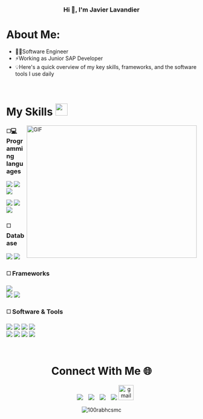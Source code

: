 <h3 align="center">Hi 👋, I'm Javier Lavandier </h3>
<div align="left">	
	
# About Me:	
<ul>
	<li>👨‍💻Software Engineer</li>
	<li>⚡Working as Junior SAP Developer</li>
	<li>💡Here's a quick overview of my key skills, frameworks, and the software tools I use daily</li>
</ul>
</div>

<br>

# My Skills <img src = "https://media2.giphy.com/media/QssGEmpkyEOhBCb7e1/giphy.gif?cid=ecf05e47a0n3gi1bfqntqmob8g9aid1oyj2wr3ds3mg700bl&rid=giphy.gif" width = 32px> 
	
<img align="right" top="500" height="350" width="450" bottom="500" alt="GIF" src="https://media.giphy.com/media/SWoSkN6DxTszqIKEqv/giphy.gif">

<h3> ◻️💻 Programming languages</h3>

<a href="https://developer.mozilla.org/es/docs/Web/HTML"><img src="https://img.shields.io/badge/HTML5-E34F26?style=for-the-badge&logo=html5&logoColor=white"></a> <a href="https://developer.mozilla.org/es/docs/Web/CSS"><img src="https://img.shields.io/badge/CSS3-1572B6?style=for-the-badge&logo=css3&logoColor=white"></a> <a href="https://sass-lang.com/"><img src="https://img.shields.io/badge/Sass-CC6699?style=for-the-badge&logo=sass&logoColor=white"></a>
 	      					 
<a href="https://dotnet.microsoft.com/es-es/languages/csharp"> <img src="https://img.shields.io/badge/C%23-239120?style=for-the-badge&logo=c-sharp&logoColor=white"></a>
<a href="https://www.python.org/"> <img src="https://img.shields.io/badge/Python-3776AB?style=for-the-badge&logo=python&logoColor=white"></a>
<a href="https://developer.mozilla.org/es/docs/Web/JavaScript"><img src="https://img.shields.io/badge/JavaScript-323330?style=for-the-badge&logo=javascript&logoColor=F7DF1E"></a> 

<h3> ◻️ Database </h3>
<a href="https://getbootstrap.com/"> <img src="https://img.shields.io/badge/Microsoft_SQL_Server-CC2927?style=for-the-badge&logo=microsoft-sql-server&logoColor=white"></a>		
<a href="https://www.sap.com/products/technology-platform/hana.html"><img src="https://img.shields.io/badge/SAP_HANA-0FAAFF?style=for-the-badge&logo=sap&logoColor=white"></a>

<h3> ◻️ Frameworks </h3>

<a href="https://getbootstrap.com/"> <img src="https://img.shields.io/badge/Bootstrap-563D7C?style=for-the-badge&logo=bootstrap&logoColor=white"></a>		
<a href="https://dotnet.microsoft.com/es-es/download/dotnet-framework"> <img src="https://img.shields.io/badge/.NET-5C2D91?style=for-the-badge&logo=.net&logoColor=white"></a>
<a href="https://openui5.org/"> <img src="https://img.shields.io/badge/OpenUI5-0FAAFF?style=for-the-badge&logo=SAP&logoColor=white"><a/>

<h3> ◻️ Software & Tools </h3>

<a href="https://www.microsoft.com/es-es/windows"><img src="https://img.shields.io/badge/Windows-0078D6?style=for-the-badge&logo=windows&logoColor=white"></a> 
<a href="https://www.linux.org/"><img src="https://img.shields.io/badge/Linux-FCC624?style=for-the-badge&logo=linux&logoColor=black"></a> 
<a href="https://github.com/"><img src="https://img.shields.io/badge/GitHub-100000?style=for-the-badge&logo=github&logoColor=white"></a>
<a href="https://about.gitlab.com/"><img src="https://img.shields.io/badge/GitLab-330F63?style=for-the-badge&logo=gitlab&logoColor=white"></a>
<br/>
<a href="https://code.visualstudio.com/"><img src="https://img.shields.io/badge/Visual_Studio_Code-0078D4?style=for-the-badge&logo=visual%20studio%20code&logoColor=white"></a> 
<a href="https://visualstudio.microsoft.com/es/"><img src="https://img.shields.io/badge/Visual_Studio-5C2D91?style=for-the-badge&logo=visual%20studio&logoColor=white"></a> 
<a href="https://www.sap.com/"><img src="https://img.shields.io/badge/SAP-0FAAFF?style=for-the-badge&logo=sap&logoColor=white"></a>
<a href="https://www.postman.com/"><img src="https://img.shields.io/badge/Postman-E34F26?style=for-the-badge&logo=Postman&logoColor=white"></a>





<br/>

<div align="center">

# Connect With Me 🌐
<p align="center">
</div>
<div align="center"  class="icons-social" style="margin-left: 10px;">
	<a style="margin-left: 10px;"  target="_blank" href="https://www.linkedin.com/in/javier-isidro-lavandier-tejada-385473241/">
		<img src="https://img.icons8.com/doodle/40/000000/linkedin--v2.png"></a>
	<a style="margin-left: 10px;" target="_blank" href="https://github.com/jlavandier">
	<img src="https://img.icons8.com/doodle/40/000000/github--v1.png"></a>
	<a style="margin-left: 10px;" target="_blank" href="https://www.instagram.com/itslavandier/">
		<img src="https://img.icons8.com/doodle/40/000000/instagram-new--v2.png"></a>
	<a style="margin-left: 10px;" target="_blank" href="https://twitter.com/Nolife_Javi">
		<img src="https://img.icons8.com/doodle/1x/twitter-squared--v2.png" ></a>
	<a href="mailto:javierlavandier@gmail.com"> 
		<img src="https://cdn-icons-png.flaticon.com/512/324/324123.png" alt="gmail" width="40px"></a>
  </div>
</p>
<p align="center"> <img src="https://komarev.com/ghpvc/?username=jlavandier&label=Profile%20views&color=99ccff&style=flat" alt="100rabhcsmc" /> </p>
